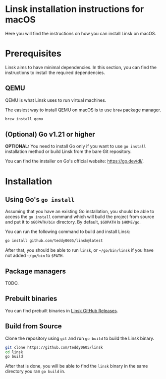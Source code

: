 # Linsk installation instructions for macOS

Here you will find the instructions on how you can install Linsk on macOS.

# Prerequisites

Linsk aims to have minimal dependencies. In this section, you can find the instructions to install the required dependencies.

## QEMU
QEMU is what Linsk uses to run virtual machines.

The easiest way to install QEMU on macOS is to use `brew` package manager.
```sh
brew install qemu
```

## (Optional) Go v1.21 or higher
**OPTIONAL:** You need to install Go only if you want to use `go install` installation method or build Linsk from the bare Git repository.

You can find the installer on Go's official website: https://go.dev/dl/.

# Installation

## Using Go's `go install`
Assuming that you have an existing Go installation, you should be able to access the `go install` command which will build the project from source and put it to `$GOPATH/bin` directory. By default, `$GOPATH` is `$HOME/go`.

You can run the following command to build and install Linsk:
```sh
go install github.com/teddy0605/linsk@latest
```

After that, you should be able to run `linsk`, or `~/go/bin/linsk` if you have not added `~/go/bin` to `$PATH`.

## Package managers

TODO.

## Prebuilt binaries

You can find prebuilt binaries in [Linsk GitHub Releases](https://github.com/teddy0605/linsk/releases).

## Build from Source
Clone the repository using `git` and run `go build` to build the Linsk binary.

```sh
git clone https://github.com/teddy0605/linsk
cd linsk
go build
```

After that is done, you will be able to find the `linsk` binary in the same directory you ran `go build` in.